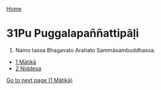 
[Home](/)

# 31Pu Puggalapaññattipāḷi

1. Namo tassa Bhagavato Arahato Sammāsambuddhassa.

* [1 Mātikā](/tipitaka/31Pu/1.md)
* [2 Niddesa](/tipitaka/31Pu/2.md)

[Go to next page (1 Mātikā)](/tipitaka/31Pu/1.md)


